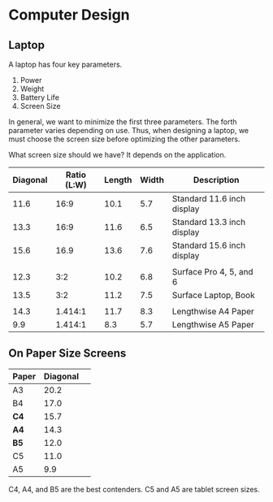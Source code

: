 # Computer Design

## Laptop

A laptop has four key parameters.

1. Power
2. Weight
3. Battery Life
4. Screen Size

In general, we want to minimize the first three parameters. The forth parameter varies depending on use. Thus, when designing a laptop, we must choose the screen size before optimizing the other parameters.

What screen size should we have? It depends on the application.

| Diagonal | Ratio (L:W) | Length | Width | Description                |
| -------- | ----------- | ------ | ----- | -------------------------- |
| 11.6     | 16:9        | 10.1   | 5.7   | Standard 11.6 inch display |
| 13.3     | 16:9        | 11.6   | 6.5   | Standard 13.3 inch display |
| 15.6     | 16.9        | 13.6   | 7.6   | Standard 15.6 inch display |
|          |             |        |       |                            |
| 12.3     | 3:2         | 10.2   | 6.8   | Surface Pro 4, 5, and 6    |
| 13.5     | 3:2         | 11.2   | 7.5   | Surface Laptop, Book       |
|          |             |        |       |                            |
| 14.3     | 1.414:1     | 11.7   | 8.3   | Lengthwise A4 Paper        |
| 9.9      | 1.414:1     | 8.3    | 5.7   | Lengthwise A5 Paper        |

## On Paper Size Screens

| Paper  | Diagonal |     |
| ------ | -------- | --- |
| A3     | 20.2     |     |
| B4     | 17.0     |     |
| **C4** | 15.7     |     |
| **A4** | 14.3     |     |
| **B5** | 12.0     |     |
| C5     | 11.0     |     |
| A5     | 9.9      |     |

C4, A4, and B5 are the best contenders. C5 and A5 are tablet screen sizes.
